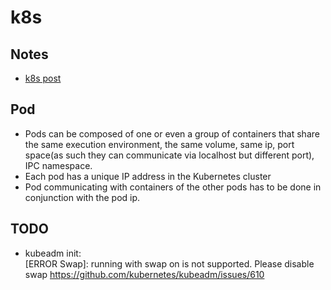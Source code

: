 # k8s


## Notes

- [k8s post](https://www.freecodecamp.org/news/learn-kubernetes-in-under-3-hours-a-detailed-guide-to-orchestrating-containers-114ff420e882/)


## Pod
- Pods can be composed of one or even a group of containers that share the same execution environment, the same volume, same ip, port space(as such they can communicate via localhost but different port), IPC namespace.
- Each pod has a unique IP address in the Kubernetes cluster
- Pod communicating with containers of the other pods has to be done in conjunction with the pod ip.

## TODO
- kubeadm init:  
  [ERROR Swap]: running with swap on is not supported. Please disable swap
  https://github.com/kubernetes/kubeadm/issues/610